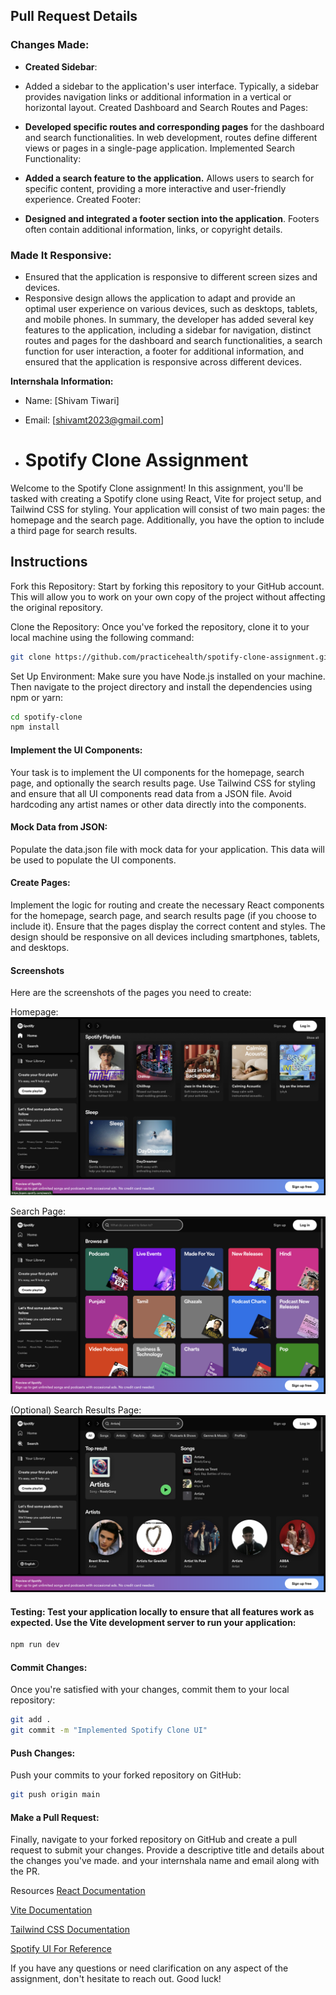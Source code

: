 ## Pull Request Details

### Changes Made:
- **Created Sidebar**:
- Added a sidebar to the application's user interface.
Typically, a sidebar provides navigation links or additional information in a vertical or horizontal layout.
Created Dashboard and Search Routes and Pages:

- **Developed specific routes and corresponding pages** for the dashboard and search functionalities.
In web development, routes define different views or pages in a single-page application.
Implemented Search Functionality:

- **Added a search feature to the application.**
Allows users to search for specific content, providing a more interactive and user-friendly experience.
Created Footer:

- **Designed and integrated a footer section into the application**.
Footers often contain additional information, links, or copyright details.

### Made It Responsive:
- Ensured that the application is responsive to different screen sizes and devices.
- Responsive design allows the application to adapt and provide an optimal user experience on various devices, such as desktops, tablets, and mobile phones.
In summary, the developer has added several key features to the application, including a sidebar for navigation, distinct routes and pages for the dashboard and search functionalities, a search function for user interaction, a footer for additional information, and ensured that the application is responsive across different devices.

****Internshala Information**:**
- Name: [Shivam Tiwari]
- Email: [shivamt2023@gmail.com]

 
- # Spotify Clone Assignment
Welcome to the Spotify Clone assignment! In this assignment, you'll be tasked with creating a Spotify clone using React, Vite for project setup, and Tailwind CSS for styling. Your application will consist of two main pages: the homepage and the search page. Additionally, you have the option to include a third page for search results.

## Instructions
Fork this Repository: Start by forking this repository to your GitHub account. This will allow you to work on your own copy of the project without affecting the original repository.

Clone the Repository: Once you've forked the repository, clone it to your local machine using the following command:

```bash
git clone https://github.com/practicehealth/spotify-clone-assignment.git
```

Set Up Environment: Make sure you have Node.js installed on your machine. Then navigate to the project directory and install the dependencies using npm or yarn:

```bash
cd spotify-clone
npm install
```
<!-- ####  Project Structure: 
Familiarize yourself with the project structure. You'll find directories for components, pages, assets, and other necessary files. -->

#### Implement the UI Components: 
Your task is to implement the UI components for the homepage, search page, and optionally the search results page. Use Tailwind CSS for styling and ensure that all UI components read data from a JSON file. Avoid hardcoding any artist names or other data directly into the components.

#### Mock Data from JSON: 
Populate the data.json file with mock data for your application. This data will be used to populate the UI components.

#### Create Pages:
Implement the logic for routing and create the necessary React components for the homepage, search page, and search results page (if you choose to include it). Ensure that the pages display the correct content and styles.
The design should be responsive on all devices including smartphones, tablets, and desktops.

#### Screenshots
Here are the screenshots of the pages you need to create:

Homepage: ![Homepage](images/homepage.png)

Search Page: ![SearchPage](images/search.png)

(Optional) Search Results Page:![SearchResults](images/search-result2.png)

#### Testing: Test your application locally to ensure that all features work as expected. Use the Vite development server to run your application:

```bash
npm run dev
```
#### Commit Changes:
Once you're satisfied with your changes, commit them to your local repository:

```bash
git add .
git commit -m "Implemented Spotify Clone UI"
```

#### Push Changes: 
Push your commits to your forked repository on GitHub:

```bash
git push origin main
```
#### Make a Pull Request:
Finally, navigate to your forked repository on GitHub and create a pull request to submit your changes. Provide a descriptive title and details about the changes you've made. and your internshala name and email along with the PR.

Resources
[React Documentation](https://react.dev/)

[Vite Documentation](https://vitejs.dev/guide/)

[Tailwind CSS Documentation](https://tailwindcss.com/docs)

[Spotify UI For Reference](https://open.spotify.com/)

If you have any questions or need clarification on any aspect of the assignment, don't hesitate to reach out. Good luck!
